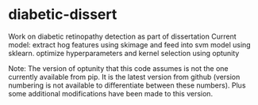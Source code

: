 # diabetic-dissert
Work on diabetic retinopathy detection as part of dissertation
Current model: extract hog features using skimage and feed into svm model using sklearn. optimize hyperparameters and kernel selection using optunity

Note: The version of optunity that this code assumes is not the one currently available from pip. It is the latest version from github (version numbering is not available to differentiate between these numbers). Plus some additional modifications have been made to this version.
